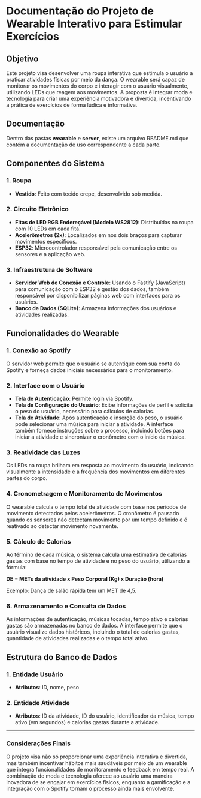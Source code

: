 # Documentação do Projeto de Wearable Interativo para Estimular Exercícios

## Objetivo
Este projeto visa desenvolver uma roupa interativa que estimula o usuário a praticar atividades físicas por meio da dança. O wearable será capaz de monitorar os movimentos do corpo e interagir com o usuário visualmente, utilizando LEDs que reagem aos movimentos. A proposta é integrar moda e tecnologia para criar uma experiência motivadora e divertida, incentivando a prática de exercícios de forma lúdica e informativa.

## Documentação
Dentro das pastas **wearable** e **server**, existe um arquivo README.md que contém a documentação de uso correspondente a cada parte.

## Componentes do Sistema

### 1. **Roupa**
- **Vestido**: Feito com tecido crepe, desenvolvido sob medida.

### 2. **Circuito Eletrônico**
- **Fitas de LED RGB Endereçável (Modelo WS2812)**: Distribuídas na roupa com 10 LEDs em cada fita.
- **Acelerômetros (2x)**: Localizados em nos dois braços para capturar movimentos específicos.
- **ESP32**: Microcontrolador responsável pela comunicação entre os sensores e a aplicação web.

### 3. **Infraestrutura de Software**
- **Servidor Web de Conexão e Controle**: Usando o Fastify (JavaScript) para comunicação com o ESP32 e gestão dos dados, também responsável por disponibilizar páginas web com interfaces para os usuários.
- **Banco de Dados (SQLite)**: Armazena informações dos usuários e atividades realizadas.

## Funcionalidades do Wearable

### 1. **Conexão ao Spotify**
O servidor web permite que o usuário se autentique com sua conta do Spotify e forneça dados iniciais necessários para o monitoramento.

### 2. **Interface com o Usuário**
- **Tela de Autenticação**: Permite login via Spotify.
- **Tela de Configuração do Usuário**: Exibe informações de perfil e solicita o peso do usuário, necessário para cálculos de calorias.
- **Tela de Atividade**: Após autenticação e inserção do peso, o usuário pode selecionar uma música para iniciar a atividade. A interface também fornece instruções sobre o processo, incluindo botões para iniciar a atividade e sincronizar o cronômetro com o início da música.

### 3. **Reatividade das Luzes**
Os LEDs na roupa brilham em resposta ao movimento do usuário, indicando visualmente a intensidade e a frequência dos movimentos em diferentes partes do corpo.

### 4. **Cronometragem e Monitoramento de Movimentos**
O wearable calcula o tempo total de atividade com base nos períodos de movimento detectados pelos acelerômetros. O cronômetro é pausado quando os sensores não detectam movimento por um tempo definido e é reativado ao detectar movimento novamente.

### 5. **Cálculo de Calorias**
Ao término de cada música, o sistema calcula uma estimativa de calorias gastas com base no tempo de atividade e no peso do usuário, utilizando a fórmula:

**DE = METs da atividade x Peso Corporal (Kg) x Duração (hora)**

Exemplo: Dança de salão rápida tem um MET de 4,5.

### 6. **Armazenamento e Consulta de Dados**
As informações de autenticação, músicas tocadas, tempo ativo e calorias gastas são armazenadas no banco de dados. A interface permite que o usuário visualize dados históricos, incluindo o total de calorias gastas, quantidade de atividades realizadas e o tempo total ativo.

## Estrutura do Banco de Dados

### 1. **Entidade Usuário**
- **Atributos**: ID, nome, peso

### 2. **Entidade Atividade**
- **Atributos**: ID da atividade, ID do usuário, identificador da música, tempo ativo (em segundos) e calorias gastas durante a atividade.

---

### Considerações Finais
O projeto visa não só proporcionar uma experiência interativa e divertida, mas também incentivar hábitos mais saudáveis por meio de um wearable que integra funcionalidades de monitoramento e feedback em tempo real. A combinação de moda e tecnologia oferece ao usuário uma maneira inovadora de se engajar em exercícios físicos, enquanto a gamificação e a integração com o Spotify tornam o processo ainda mais envolvente.
